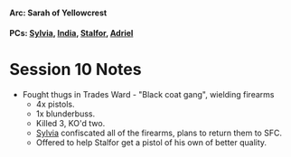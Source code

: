 #### Arc: Sarah of Yellowcrest
#### PCs: [Sylvia](PCs/Past/Sylvia.md), [India](PCs/Current/India.md), [Stalfor](PCs/Current/Stalfor.md), [Adriel](PCs/Current/Adriel.md)

# Session 10 Notes
- Fought thugs in Trades Ward - "Black coat gang", wielding firearms
	- 4x pistols.
	- 1x blunderbuss.
	- Killed 3, KO'd two.
	- [Sylvia](PCs/Past/Sylvia.md) confiscated all of the firearms, plans to return them to SFC.
	- Offered to help Stalfor get a pistol of his own of better quality.